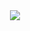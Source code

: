 <div style="text-align: center;">
    <img src="https://media.giphy.com/media/Vn5t5UhLoqByw/giphy.gif"/>
</div>
